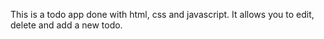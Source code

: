 This is a todo app done with html, css and javascript. It allows you to edit, delete and add a new todo. 
